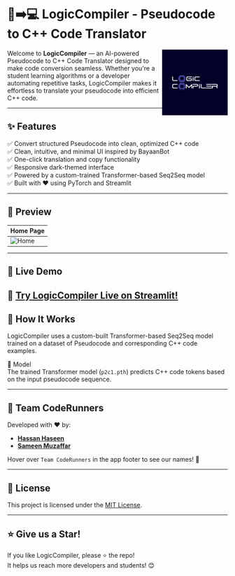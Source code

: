 # 📝➡️💻 LogicCompiler - Pseudocode to C++ Code Translator

<img src="https://github.com/hassanhaseen/LogicCompiler/blob/main/LogicCompiler.jpeg" alt="LogicCompiler Logo" width=150 align="right" />

Welcome to **LogicCompiler** — an AI-powered Pseudocode to C++ Code Translator designed to make code conversion seamless. Whether you're a student learning algorithms or a developer automating repetitive tasks, LogicCompiler makes it effortless to translate your pseudocode into efficient C++ code.

---

## ✨ Features

✅ Convert structured Pseudocode into clean, optimized C++ code  
✅ Clean, intuitive, and minimal UI inspired by BayaanBot  
✅ One-click translation and copy functionality  
✅ Responsive dark-themed interface  
✅ Powered by a custom-trained Transformer-based Seq2Seq model  
✅ Built with ❤️ using PyTorch and Streamlit  

---

## 📸 Preview

| Home Page |
|-----------|
| ![Home](https://i.imgur.com/n1ZAXVV.png) |

---

## 🚀 Live Demo

🔗 [Try LogicCompiler Live on Streamlit!](https://logiccompiler.streamlit.app/)  
---

## 🧠 How It Works

LogicCompiler uses a custom-built Transformer-based Seq2Seq model trained on a dataset of Pseudocode and corresponding C++ code examples.

🧮 Model  
The trained Transformer model (`p2c1.pth`) predicts C++ code tokens based on the input pseudocode sequence.

---

## 🤝 Team CodeRunners

Developed with ❤️ by:  
- **[Hassan Haseen](https://github.com/hassanhaseen)**  
- **[Sameen Muzaffar](https://github.com/SameenRajpoot)** 

Hover over `Team CodeRunners` in the app footer to see our names! 🎉

---

## 📝 License

This project is licensed under the [MIT License](LICENSE).

---

## ⭐️ Give us a Star!

If you like LogicCompiler, please ⭐ the repo!  
It helps us reach more developers and students! 😊
